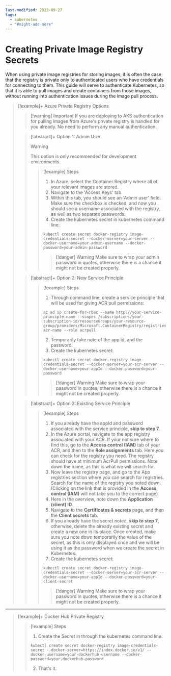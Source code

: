 ```yaml
---
last-modified: 2023-09-27
tags:
  - kubernetes
  - "#might-add-more"
---
```

# Creating Private Image Registry Secrets

When using private image registries for storing images, it is often the case that the registry is private only to authenticated users who have credentials for connecting to them. This guide will serve to authenticate Kubernetes, so that it is able to pull images and create containers from those images, without running into authentication issues during the image pull process. 

>[!example]+ Azure Private Registry Options 
>>[!warning] Important
>>If you are deploying to AKS authentication for pulling images from Azure's private registry is handled for you already. No need to perform any manual authentication.
>>
>
>>[!abstract]+ Option 1: Admin User
>>
>>>[!warning]
>>>This option is only recommended for development environments.
>>
>>>[!example] Steps
>>>1. In Azure, select the Container Registry where all of your relevant images are stored.
>>>2. Navigate to the 'Access Keys' tab.
>>>3. Within this tab, you should see an 'Admin user' field. Make sure the checkbox is checked, and now you should see a username associated with the registry, as well as two separate passwords.
>>>4. Create the kubernetes secret in kubernetes command line:
>>>```
>>>kubectl create secret docker-registry image-credentials-secret --docker-server=your-server --docker-username=your-admin-username --docker-password=your-admin-password
>>>```
>>>>[!danger] Warning
>>>>Make sure to wrap your admin password in quotes, otherwise there is a chance it might not be created properly.
>
>>[!abstract]+ Option 2: New Service Principle
>>>[!example] Steps
>>>1. Through command line, create a service principle that will be used for giving ACR pull permissions:
>>>```shell
>>>az ad sp create-for-rbac --name http://your-service-principle-name --scopes /subscriptions/your-subscription-id/resourceGroups/your-resource-group/providers/Microsoft.ContainerRegistry/registries/your-acr-name --role acrpull
>>>```
>>>2. Temporarily take note of the app id, and the password.
>>>3. Create the kubernetes secret:
>>>```shell
>>>kubectl create secret docker-registry image-credentials-secret --docker-server=your-acr-server --docker-username=your-appId --docker-password=your-password
>>>```
>>>>[!danger] Warning
>>>>Make sure to wrap your password in quotes, otherwise there is a chance it might not be created properly.
>
>>[!abstract]+ Option 3: Existing Service Principle 
>>> [!example] Steps
>>> 1. If you already have the appId and password associated with the service principle, **skip to step 7**.
>>> 2. In the Azure portal, navigate to the app registry associated with your ACR. If your not sure where to find this, go to the **Access control (IAM)** tab of your ACR, and then to the **Role assignments** tab. Here you can check for the registry you need. The registry should have at minimum AcrPull permissions. Note down the name, as this is what we will search for.
>>> 3. Now leave the registry page, and go to the App registries section where you can search for registries. Search for the name of the registry you noted down. (Clicking on the link that is provided in the **Access control (IAM)** will not take you to the correct page)
>>> 4. Here in the overview, note down the **Application (client) ID**.
>>> 5. Navigate to the **Certificates & secrets** page, and then the **Client secrets** tab.
>>> 6. If you already have the secret noted, **skip to step 7**, otherwise, delete the already existing secret and create a new one in its place. Once created, make sure you note down temporarily the value of the secret, as this is only displayed once and we will be using it as the password when we create the secret in Kubernetes.
>>>7. Create the kubernetes secret:
>>>```shell
>>>kubectl create secret docker-registry image-credentials-secret --docker-server=your-acr-server --docker-username=your-appId --docker-password=your-client-secret
>>>```
>>>>[!danger] Warning
>>>>Make sure to wrap your password in quotes, otherwise there is a chance it might not be created properly.

---

 >[!example]+ Docker Hub Private Registry
 >>[!example] Steps
>>1. Create the Secret in through the kubernetes command line.
>>```
>>kubectl create secret docker-registry image-credentials-secret --docker-server=https://index.docker.io/v1/ --docker-username=your-dockerhub-username --docker-password=your-dockerhub-password
>> ```
>> 2. That's it.

